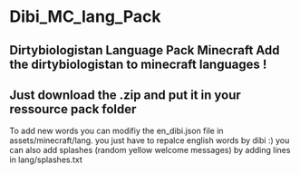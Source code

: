 # Dibi_MC_lang_Pack
Dirtybiologistan Language Pack Minecraft
Add the dirtybiologistan to minecraft languages !
-------------------------------------------------------------
Just download the .zip and put it in your ressource pack folder
-------------------------------------------------------------
To add new words you can modifiy the en_dibi.json file in assets/minecraft/lang.
you just have to repalce english words by dibi :)
you can also add splashes (random yellow welcome messages)  by adding lines in lang/splashes.txt

